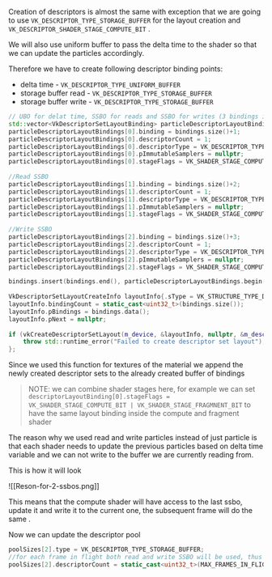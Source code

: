 
Creation of descriptors is almost the same with exception that we are going to use `VK_DESCRIPTOR_TYPE_STORAGE_BUFFER` for the layout creation and `VK_DESCRIPTOR_SHADER_STAGE_COMPUTE_BIT` .

We will also use uniform buffer to pass the delta time to the shader so that we can update the particles accordingly.

Therefore we have to create following descriptor binding points:
- delta time - `VK_DESCRIPTOR_TYPE_UNIFORM_BUFFER`
- storage buffer read - `VK_DESCRIPTOR_TYPE_STORAGE_BUFFER`
- storage buffer write - `VK_DESCRIPTOR_TYPE_STORAGE_BUFFER`

```c++
// UBO for delat time, SSBO for reads and SSBO for writes (3 bindings in total)  
std::vector<VkDescriptorSetLayoutBinding> particleDescriptorLayoutBindings(3);  
particleDescriptorLayoutBindings[0].binding = bindings.size()+1;  
particleDescriptorLayoutBindings[0].descriptorCount = 1;  
particleDescriptorLayoutBindings[0].descriptorType = VK_DESCRIPTOR_TYPE_UNIFORM_BUFFER;  
particleDescriptorLayoutBindings[0].pImmutableSamplers = nullptr;  
particleDescriptorLayoutBindings[0].stageFlags = VK_SHADER_STAGE_COMPUTE_BIT;  
  
//Read SSBO  
particleDescriptorLayoutBindings[1].binding = bindings.size()+2;  
particleDescriptorLayoutBindings[1].descriptorCount = 1;  
particleDescriptorLayoutBindings[1].descriptorType = VK_DESCRIPTOR_TYPE_STORAGE_BUFFER;  
particleDescriptorLayoutBindings[1].pImmutableSamplers = nullptr;  
particleDescriptorLayoutBindings[1].stageFlags = VK_SHADER_STAGE_COMPUTE_BIT;  
  
//Write SSBO  
particleDescriptorLayoutBindings[2].binding = bindings.size()+3;  
particleDescriptorLayoutBindings[2].descriptorCount = 1;  
particleDescriptorLayoutBindings[2].descriptorType = VK_DESCRIPTOR_TYPE_STORAGE_BUFFER;  
particleDescriptorLayoutBindings[2].pImmutableSamplers = nullptr;  
particleDescriptorLayoutBindings[2].stageFlags = VK_SHADER_STAGE_COMPUTE_BIT;

bindings.insert(bindings.end(), particleDescriptorLayoutBindings.begin(), particleDescriptorLayoutBindings.end());  
  
VkDescriptorSetLayoutCreateInfo layoutInfo{.sType = VK_STRUCTURE_TYPE_DESCRIPTOR_SET_LAYOUT_CREATE_INFO};  
layoutInfo.bindingCount = static_cast<uint32_t>(bindings.size());  
layoutInfo.pBindings = bindings.data();  
layoutInfo.pNext = nullptr;  
  
if (vkCreateDescriptorSetLayout(m_device, &layoutInfo, nullptr, &m_descriptorSetLayout) != VK_SUCCESS) {  
    throw std::runtime_error("Failed to create descriptor set layout");  
};

```

Since we used this function for textures of the material we append the newly created descriptor sets to the already created buffer of bindings

>NOTE: we can combine shader stages here, for example we can set `descriptorLayoutBinding[0].stageFlags = VK_SHADER_STAGE_COMPUTE_BIT | VK_SHADER_STAGE_FRAGMNENT_BIT` to have the same layout binding inside the compute and fragment shader


The reason why we used read and write particles instead of just particle is that each shader needs to update the previous particles based on delta time variable and we can not write to the buffer we are currently reading from.

This is how it will look

![[Reson-for-2-ssbos.png]]

This means that the compute shader will have access to the last ssbo, update it and write it to the current one, the subsequent frame will do the same .

Now we can update the descriptor pool

```c++
poolSizes[2].type = VK_DESCRIPTOR_TYPE_STORAGE_BUFFER;  
//for each frame in flight both read and write SSBO will be used, thus * 2  
poolSizes[2].descriptorCount = static_cast<uint32_t>(MAX_FRAMES_IN_FLIGHT) *2;
```